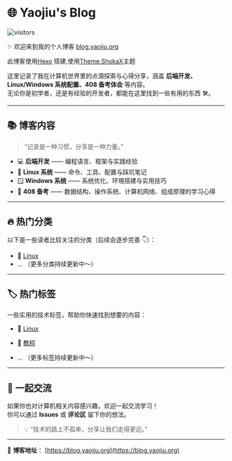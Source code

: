 # 🌐 Yaojiu's Blog  

![visitors](https://visitor-badge.laobi.icu/badge?page_id=yaojiu.blog)  

✨ 欢迎来到我的个人博客 [blog.yaojiu.org](https://blog.yaojiu.org)  

此博客使用[Hexo](https://hexo.io) 搭建,使用[Theme.ShokaX](https://github.com/theme-shoka-x/hexo-theme-shokaX/)主题

这里记录了我在计算机世界里的点滴探索与心得分享，涵盖 **后端开发、Linux/Windows 系统配置、408 备考体会** 等内容。  
无论你是初学者，还是有经验的开发者，都能在这里找到一些有用的东西 🛠️。  

---

## 📚 博客内容  
> “记录是一种习惯，分享是一种力量。”  

- 💻 **后端开发** —— 编程语言、框架与实践经验  
- 🐧 **Linux 系统** —— 命令、工具、配置与踩坑笔记  
- 🪟 **Windows 系统** —— 系统优化、环境搭建与实用技巧  
- 📖 **408 备考** —— 数据结构、操作系统、计算机网络、组成原理的学习心得  

---

## 🔥 热门分类  
以下是一些读者比较关注的分类（后续会逐步完善 👇）：  

- 🐧 [Linux](https://blog.yaojiu.org/categories/OS/Linux/)  
- ... （更多分类持续更新中～）  

---

## 🏷️ 热门标签  
一些实用的技术标签，帮助你快速找到想要的内容：  

- 🐧 [Linux](https://blog.yaojiu.org/tags/Linux/)  
- 📖 [教程](https://blog.yaojiu.org/tags/Tutorial/)  

- ... （更多标签持续更新中～）  

---

## 🤝 一起交流  
如果你也对计算机相关内容感兴趣，欢迎一起交流学习！  
你可以通过 **Issues** 或 **评论区** 留下你的想法。  

> 💡 “技术的路上不孤单，分享让我们走得更远。”  

---

📌 **博客地址**： [https://blog.yaojiu.org](https://blog.yaojiu.org)  
